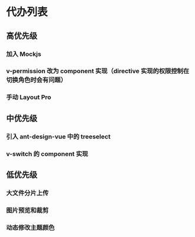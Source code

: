 # 代办列表

## 高优先级

### 加入 Mockjs 

### v-permission 改为 component 实现（directive 实现的权限控制在切换角色时会有问题）
### 手动 Layout Pro

## 中优先级
### 引入 ant-design-vue 中的 treeselect
### v-switch 的 component 实现

## 低优先级

### 大文件分片上传

### 图片预览和裁剪

### 动态修改主题颜色
